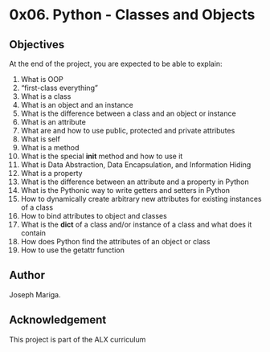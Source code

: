 # 0x06. Python - Classes and Objects

## Objectives
At the end of the project, you are expected to be able to explain:
1. What is OOP
2. “first-class everything”
3. What is a class
4. What is an object and an instance
5. What is the difference between a class and an object or instance
6. What is an attribute
7. What are and how to use public, protected and private attributes
8. What is self
9. What is a method
10. What is the special __init__ method and how to use it
11. What is Data Abstraction, Data Encapsulation, and Information Hiding
12. What is a property
13. What is the difference between an attribute and a property in Python
14. What is the Pythonic way to write getters and setters in Python
15. How to dynamically create arbitrary new attributes for existing instances of a class
16. How to bind attributes to object and classes
17. What is the __dict__ of a class and/or instance of a class and what does it contain
19. How does Python find the attributes of an object or class
20. How to use the getattr function

## Author
Joseph Mariga.

## Acknowledgement
This project is part of the ALX curriculum
